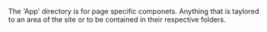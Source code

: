 The 'App' directory is for page specific componets.
Anything that is taylored to an area of the site or to be contained in their respective folders.
